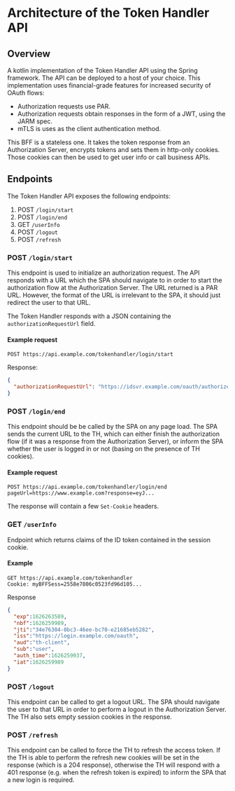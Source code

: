 # Architecture of the Token Handler API

## Overview

A kotlin implementation of the Token Handler API using the Spring framework. The API can be deployed to a host of your choice. This implementation uses financial-grade features for increased security of OAuth flows:

- Authorization requests use PAR.
- Authorization requests obtain responses in the form of a JWT, using the JARM spec.
- mTLS is uses as the client authentication method.

This BFF is a stateless one. It takes the token response from an Authorization Server, encrypts tokens and sets them in http-only cookies. Those cookies can then be used to get user info or call business APIs.

## Endpoints

The Token Handler API exposes the following endpoints:

1. POST `/login/start`
2. POST `/login/end`
3. GET `/userInfo`
4. POST `/logout`
5. POST `/refresh`

### POST `/login/start`

This endpoint is used to initialize an authorization request. The API responds with a URL which the SPA should navigate to in order to start the authorization flow at the Authorization Server. The URL returned is a PAR URL. However, the format of the URL is irrelevant to the SPA, it should just redirect the user to that URL.

The Token Handler responds with a JSON containing the `authorizationRequestUrl` field.

#### Example request

`POST https://api.example.com/tokenhandler/login/start`

Response:
```json
{
  "authorizationRequestUrl": "https://idsvr.example.com/oauth/authorize?client_id=spa_client&request_uri=urn:ietf:params:oauth:request_uri:c0...43"
}
```

### POST `/login/end`

This endpoint should be be called by the SPA on any page load. The SPA sends the current URL to the TH, which can either finish the authorization flow (if it was a response from the Authorization Server), or inform the SPA whether the user is logged in or not (basing on the presence of TH cookies).

#### Example request

```http
POST https://api.example.com/tokenhandler/login/end
pageUrl=https://www.example.com?response=eyJ...
```

The response will contain a few `Set-Cookie` headers.

### GET `/userInfo`

Endpoint which returns claims of the ID token contained in the session cookie.

#### Example

```http
GET https://api.example.com/tokenhandler
Cookie: myBFFSess=2558e7806c0523fd96d105...
```

Response

```json
{
  "exp":1626263589,
  "nbf":1626259989,
  "jti":"34e76304-0bc3-46ee-bc70-e21685eb5282",
  "iss":"https://login.example.com/oauth",
  "aud":"th-client",
  "sub":"user",
  "auth_time":1626259937,
  "iat":1626259989
}
```

### POST `/logout`

This endpoint can be called to get a logout URL. The SPA should navigate the user to that URL in order to perform a logout in the Authorization Server. The TH also sets empty session cookies in the response.

### POST `/refresh`

This endpoint can be called to force the TH to refresh the access token. If the TH is able to perform the refresh new cookies will be set in the response (which is a 204 response), otherwise the TH will respond with a 401 response (e.g. when the refresh token is expired) to inform the SPA that a new login is required. 